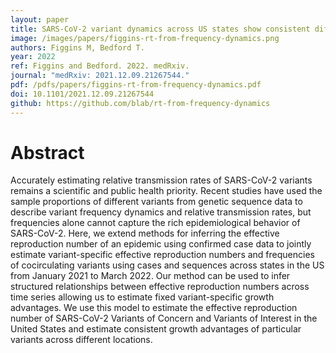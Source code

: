 ```yaml
---
layout: paper
title: SARS-CoV-2 variant dynamics across US states show consistent differences in effective reproduction numbers
image: /images/papers/figgins-rt-from-frequency-dynamics.png
authors: Figgins M, Bedford T.
year: 2022
ref: Figgins and Bedford. 2022. medRxiv.
journal: "medRxiv: 2021.12.09.21267544."
pdf: /pdfs/papers/figgins-rt-from-frequency-dynamics.pdf
doi: 10.1101/2021.12.09.21267544
github: https://github.com/blab/rt-from-frequency-dynamics
---
```


# Abstract

Accurately estimating relative transmission rates of SARS-CoV-2 variants remains a scientific and public health priority. Recent studies have used the sample proportions of different variants from genetic sequence data to describe variant frequency dynamics and relative transmission rates, but frequencies alone cannot capture the rich epidemiological behavior of SARS-CoV-2. Here, we extend methods for inferring the effective reproduction number of an epidemic using confirmed case data to jointly estimate variant-specific effective reproduction numbers and frequencies of cocirculating variants using cases and sequences across states in the US from January 2021 to March 2022. Our method can be used to infer structured relationships between effective reproduction numbers across time series allowing us to estimate fixed variant-specific growth advantages. We use this model to estimate the effective reproduction number of SARS-CoV-2 Variants of Concern and Variants of Interest in the United States and estimate consistent growth advantages of particular variants across different locations.
